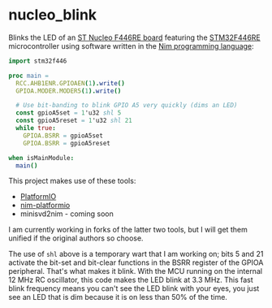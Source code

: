 # nucleo_blink

Blinks the LED of an
[ST Nucleo F446RE board](https://www.st.com/en/evaluation-tools/nucleo-f446re.html)
featuring the [STM32F446RE](https://www.st.com/en/microcontrollers-microprocessors/stm32f446.html)
microcontroller using software written in the
[Nim programming language](https://nim-lang.org/):

```nim
import stm32f446

proc main =
  RCC.AHB1ENR.GPIOAEN(1).write()
  GPIOA.MODER.MODER5(1).write()

  # Use bit-banding to blink GPIO A5 very quickly (dims an LED)
  const gpioA5set = 1'u32 shl 5
  const gpioA5reset = 1'u32 shl 21
  while true:
    GPIOA.BSRR = gpioA5set
    GPIOA.BSRR = gpioA5reset

when isMainModule:
  main()
```

This project makes use of these tools:

* [PlatformIO](https://platformio.org/)
* [nim-platformio](https://github.com/dwhall/nim-platformio/)
* minisvd2nim - coming soon

I am currently working in forks of the latter two tools, but I
will get them unified if the original authors so choose.

The use of `shl` above is a temporary wart that I am working on;
bits 5 and 21 activate the bit-set and bit-clear functions in the
BSRR register of the GPIOA peripheral.  That's what makes it blink.
With the MCU running on the internal 12 MHz RC oscillator,
this code makes the LED blink at 3.3 MHz.  This fast blink frequency
means you can't see the LED blink with your eyes, you just see an LED
that is dim because it is on less than 50% of the time.
